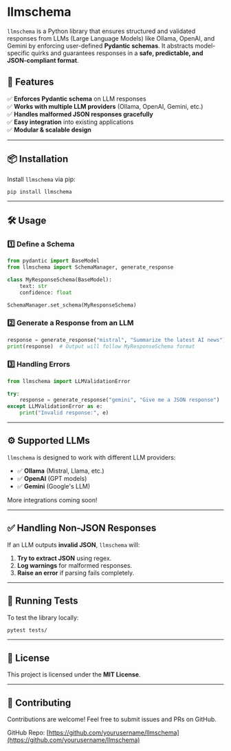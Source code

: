 # llmschema

`llmschema` is a Python library that ensures structured and validated responses from LLMs (Large Language Models) like Ollama, OpenAI, and Gemini by enforcing user-defined **Pydantic schemas**. It abstracts model-specific quirks and guarantees responses in a **safe, predictable, and JSON-compliant format**.

## 🚀 Features

✅ **Enforces Pydantic schema** on LLM responses  
✅ **Works with multiple LLM providers** (Ollama, OpenAI, Gemini, etc.)  
✅ **Handles malformed JSON responses gracefully**  
✅ **Easy integration** into existing applications  
✅ **Modular & scalable design**

---

## 📦 Installation

Install `llmschema` via pip:

```sh
pip install llmschema
```

---

## 🛠 Usage

### **1️⃣ Define a Schema**
```python
from pydantic import BaseModel
from llmschema import SchemaManager, generate_response

class MyResponseSchema(BaseModel):
    text: str
    confidence: float

SchemaManager.set_schema(MyResponseSchema)
```

### **2️⃣ Generate a Response from an LLM**
```python
response = generate_response("mistral", "Summarize the latest AI news")
print(response)  # Output will follow MyResponseSchema format
```

### **3️⃣ Handling Errors**
```python
from llmschema import LLMValidationError

try:
    response = generate_response("gemini", "Give me a JSON response")
except LLMValidationError as e:
    print("Invalid response:", e)
```

---

## ⚙️ Supported LLMs
`llmschema` is designed to work with different LLM providers:
- ✅ **Ollama** (Mistral, Llama, etc.)
- ✅ **OpenAI** (GPT models)
- ✅ **Gemini** (Google's LLM)

More integrations coming soon!

---

## ✅ Handling Non-JSON Responses
If an LLM outputs **invalid JSON**, `llmschema` will:
1. **Try to extract JSON** using regex.
2. **Log warnings** for malformed responses.
3. **Raise an error** if parsing fails completely.

---

## 🧪 Running Tests
To test the library locally:
```sh
pytest tests/
```

---

## 📜 License
This project is licensed under the **MIT License**.

---

## 🤝 Contributing
Contributions are welcome! Feel free to submit issues and PRs on GitHub.

GitHub Repo: [https://github.com/yourusername/llmschema](https://github.com/yourusername/llmschema)

